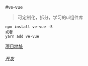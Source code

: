 #ve-vue
> 可定制化，拆分，学习的ui组件库

```
npm install ve-vue -S
或者
yarn add ve-vue
```
[项目地址](https://zlongcoding.github.io/ve-vue)
###### [开发](https://github.com/zlongCoding/ve-vue#CODE.md)